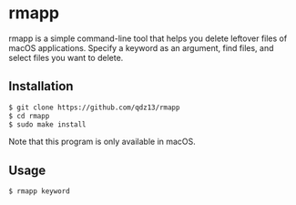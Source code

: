 # rmapp
rmapp is a simple command-line tool that helps you delete leftover files of macOS applications. Specify a keyword as an argument, find files, and select files you want to delete.

## Installation
```sh
$ git clone https://github.com/qdz13/rmapp
$ cd rmapp
$ sudo make install
```
Note that this program is only available in macOS.

## Usage
```sh
$ rmapp keyword
```
